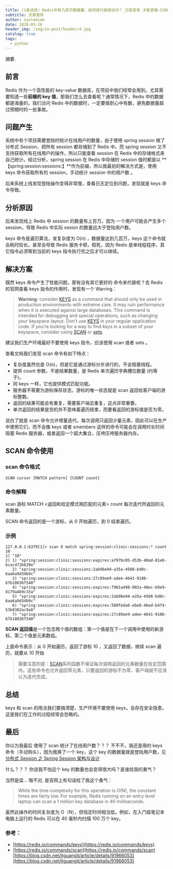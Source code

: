 ```yaml
---
title: (1条消息) Redis中有几百万数据量，如何进行高效访问？_只有变秃 才能变强-CSDN博客
subtitle: 文章暂存
author: systemime
date: 2020-03-16
header_img: /img/in-post/header/4.jpg
catalog: true
tags:
  - python
---
```

摘要.

<!-- more -->
## 前言

Redis 作为一个高性能的 key-value 数据库，在项目中我们经常会用到。尤其需要知道一些**前缀的 key 值**，那我们怎么去查看呢？通常情况下，Redis 中的数据都是海量的，我们访问 Redis 中的数据时，一定要做到心中有数，避免数据量超过预期时的一些事故。

## 问题产生

系统中有个项目需要登陆时统计在线用户的数量，由于使用 spring session 做了分布式 Session，把所有 session 都存储到了 Redis 中。而 spring session 又不支持获取所有在线用户的操作，所以只能查看 session 在 Redis 中的存储格式来自己统计。经过分析，spring session 在 Redis 中存储的 session 值时都是以 \*\*【spring:session:sessions:】\*\*作为前缀，所以我最初的解决方式是，使用 keys 命令获取所有的 session，手动统计 session 中的用户数 。

后来系统上线发现登陆操作变得非常慢，查看日志定位到问题，发现就是 keys 命令导致。

## 分析原因

后来发现线上 Redis 中 session 的数量有上百万，因为 一个用户可能会产生多个 session，导致 Redis 中实际 sesion 的数量远大于登陆用户数。

keys 命令是遍历算法，发复杂度为 O(n) ，数据量达到几百万，keys 这个命令就会耗时较长。甚至会导致 Redis 服务卡顿，假死，因为 Redis 是单线程程序，其它指令必须等到当前的 keys 指令执行完之后才可以继续。

## 解决方案

既然 keys 命令产生了性能问题，那有没有其它更好的 命令来代替呢？去 Redis 的官网查看 keys 指令的作用时，发现有一个 Warring：

> **Warning**: consider [KEYS](https://redis.io/commands/keys) as a command that should only be used in production environments with extreme care. It may ruin performance when it is executed against large databases. This command is intended for debugging and special operations, such as changing your keyspace layout. Don’t use [KEYS](https://redis.io/commands/keys) in your regular application code. If you’re looking for a way to find keys in a subset of your keyspace, consider using [SCAN](https://redis.io/commands/scan) or [sets](https://redis.io/topics/data-types#sets).

建议我们生产环境最好不要使用 keys 指令，应该使用 scan 或者 sets 。

查看文档我们发现 scan 命令有如下特点：

-   复杂度虽然也是 O(n)，但是它是通过游标分步进行的，不会阻塞线程。
-   提供 count 参数，不是结果数量，是 Redis 单次遍历字典槽位数量 (约等于)。
-   同 keys 一样，它也提供模式匹配功能。
-   服务器不需要为游标保存状态，游标的唯一状态就是 scan 返回给客户端的游标整数。
-   返回的结果可能会有重复，需要客户端去重复，这点非常重要。
-   单次返回的结果是空的并不意味着遍历结束，而要看返回的游标值是否为零。

说白了就是 scan 命令允许增量迭代，每次调用只返回少量元素，因此可以在生产中使用它们，而不会像 keys 或者 smembers 这样的命令可能会在调用时长时间阻塞 Redis 服务器，或者返回一个超大集合，压垮压垮服务器内存。

## SCAN 命令使用

### scan 命令格式

```redis
SCAN cursor [MATCH pattern] [COUNT count]

```

### 命令解释

scan 游标 MATCH &lt;返回和给定模式相匹配的元素> count 每次迭代所返回的元素数量。

SCAN 命令返回的是一个游标，从 0 开始遍历，到 0 结束遍历。

### 示例

```shell
127.0.0.1:6379[1]> scan 0 match spring:session:clinic:sessions:* count 10
1) "10"
2) 1) "spring:session:clinic:sessions:expires:a797bc05-d53b-40ad-81e8-bcac472b639e"
   2) "spring:session:clinic:sessions:2ab96e94-a35a-4508-bd0c-6aa6a9d34b9c"
   3) "spring:session:clinic:sessions:27c89ae9-adee-4641-9186-67b18036f540"
   4) "spring:session:clinic:sessions:expires:f961a498-902a-40ec-b9e9-8179a4b9c33a"
   5) "spring:session:clinic:sessions:expires:2ab96e94-a35a-4508-bd0c-6aa6a9d34b9c"
   6) "spring:session:clinic:sessions:expires:580feda6-ebe8-4bed-b4f4-53b8302ac9a8"
   7) "spring:session:clinic:sessions:expires:27c89ae9-adee-4641-9186-67b18036f540"

```

**SCAN 返回值**是一个包含两个值的数组：第一个值是在下一个调用中使用的新游标，第二个值是元素数组。

上面命令表示：从 0 开始遍历，返回了游标 10 ，又返回了数据，继续 scan 遍历，就要从 10 开始

> 需要注意的是：[SCAN](https://redis.io/commands/scan)系列函数不保证每次调用返回的元素数量在给定范围内。这些命令也允许返回零元素，只要返回的游标不为零，客户端就不应该认为迭代完成。

## 总结

keys 和 scan 的用法我们要搞清楚，生产环境不要使用 keys，会存在安全隐患，这是我们在工作的过程经常会忽略的。

## 最后

你以为我最后 使用了 scan 统计了在线用户数？？？ 不不不，我还是用的 keys 命令（手动狗头），因为我换了一个 key，这个 key 的数据量就是登陆用户数，见 [分布式 Session 之 Spring Session 架构与设计](https://gitlab.aihaisi.com/docs/docs/issues/584)

什么？？？ 你说我不怕这个 key 的数量也会变得很大吗？是谁给我的勇气？

当然是梁… 哦不对, 是官网上有句话给了我这个勇气：

> While the time complexity for this operation is O(N), the constant times are fairly low. For example, Redis running on an entry level laptop can scan a 1 million key database in 40 milliseconds.

虽然此操作的时间复杂度为 O（N），但恒定时间相当低。例如，在入门级笔记本电脑上运行的 Redis 可以在 40 毫秒内扫描 100 万个 key。

### 参考：

-   [https://redis.io/commands/keys](https://redis.io/commands/keys)
-   [https://redis.io/commands/scan](https://redis.io/commands/scan) 
    [https://blog.csdn.net/itguangit/article/details/91966053](https://blog.csdn.net/itguangit/article/details/91966053)
